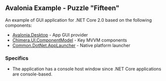 ## Avalonia Example - Puzzle "Fifteen"

An example of GUI application for .NET Core 2.0 based on the following components:

- [Avalonia.Desktop](https://github.com/AvaloniaUI/Avalonia) - App GUI provider
- [Chimera.UI.ComponentModel](https://github.com/alexanderkozlenko/chimera-ui-cm) - Key MVVM components
- [Common.DotNet.AppLauncher](https://github.com/alexanderkozlenko/dotnet-launcher) - Native platform launcher

### Specifics

- The application has a console host window since .NET Core applications are console-based.
